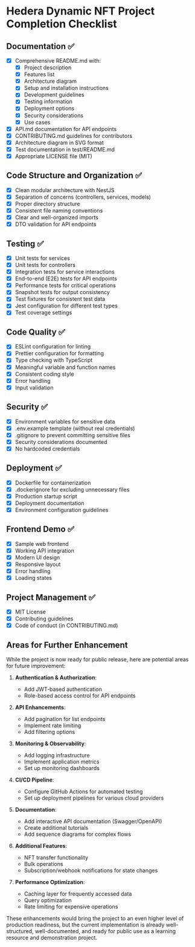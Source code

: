 # Hedera Dynamic NFT Project Completion Checklist

## Documentation ✅

- [x] Comprehensive README.md with:
  - [x] Project description
  - [x] Features list
  - [x] Architecture diagram
  - [x] Setup and installation instructions
  - [x] Development guidelines
  - [x] Testing information
  - [x] Deployment options
  - [x] Security considerations
  - [x] Use cases
- [x] API.md documentation for API endpoints
- [x] CONTRIBUTING.md guidelines for contributors
- [x] Architecture diagram in SVG format
- [x] Test documentation in test/README.md
- [x] Appropriate LICENSE file (MIT)

## Code Structure and Organization ✅

- [x] Clean modular architecture with NestJS
- [x] Separation of concerns (controllers, services, models)
- [x] Proper directory structure
- [x] Consistent file naming conventions
- [x] Clear and well-organized imports
- [x] DTO validation for API endpoints

## Testing ✅

- [x] Unit tests for services
- [x] Unit tests for controllers
- [x] Integration tests for service interactions
- [x] End-to-end (E2E) tests for API endpoints
- [x] Performance tests for critical operations
- [x] Snapshot tests for output consistency
- [x] Test fixtures for consistent test data
- [x] Jest configuration for different test types
- [x] Test coverage settings

## Code Quality ✅

- [x] ESLint configuration for linting
- [x] Prettier configuration for formatting
- [x] Type checking with TypeScript
- [x] Meaningful variable and function names
- [x] Consistent coding style
- [x] Error handling
- [x] Input validation

## Security ✅

- [x] Environment variables for sensitive data
- [x] .env.example template (without real credentials)
- [x] .gitignore to prevent committing sensitive files
- [x] Security considerations documented
- [x] No hardcoded credentials

## Deployment ✅

- [x] Dockerfile for containerization
- [x] .dockerignore for excluding unnecessary files
- [x] Production startup script
- [x] Deployment documentation
- [x] Environment configuration guidelines

## Frontend Demo ✅

- [x] Sample web frontend
- [x] Working API integration
- [x] Modern UI design
- [x] Responsive layout
- [x] Error handling
- [x] Loading states

## Project Management ✅

- [x] MIT License
- [x] Contributing guidelines
- [x] Code of conduct (in CONTRIBUTING.md)

## Areas for Further Enhancement

While the project is now ready for public release, here are potential areas for future improvement:

1. **Authentication & Authorization**:
   - Add JWT-based authentication
   - Role-based access control for API endpoints

2. **API Enhancements**:
   - Add pagination for list endpoints
   - Implement rate limiting
   - Add filtering options

3. **Monitoring & Observability**:
   - Add logging infrastructure
   - Implement application metrics
   - Set up monitoring dashboards

4. **CI/CD Pipeline**:
   - Configure GitHub Actions for automated testing
   - Set up deployment pipelines for various cloud providers

5. **Documentation**:
   - Add interactive API documentation (Swagger/OpenAPI)
   - Create additional tutorials
   - Add sequence diagrams for complex flows

6. **Additional Features**:
   - NFT transfer functionality
   - Bulk operations
   - Subscription/webhook notifications for state changes

7. **Performance Optimization**:
   - Caching layer for frequently accessed data
   - Query optimization
   - Rate limiting for expensive operations

These enhancements would bring the project to an even higher level of production readiness, but the current implementation is already well-structured, well-documented, and ready for public use as a learning resource and demonstration project. 